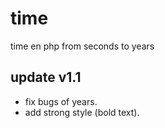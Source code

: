# time
time en php from seconds to years
## update v1.1
- fix bugs of years.
- add strong style (bold text).